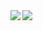 <a href="https://github.com/anuraghazra/github-readme-stats">
  <img align="left" src="https://github-readme-stats.vercel.app/api?username=hirosuzuki&count_private=true&show_icons=true" />
</a>

<a href="https://github.com/anuraghazra/github-readme-stats">
  <img align="left" src="https://github-readme-stats.vercel.app/api/top-langs/?username=hirosuzuki&langs_count=8" />
</a>
